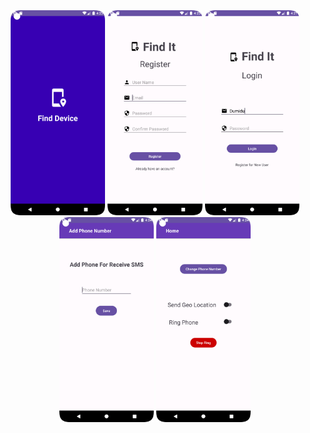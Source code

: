 <div align="center">
    <img alt="Demo" src="welcome.png" width="30%" />
    <img alt="Demo" src="register.png" width="30%" />
    <img alt="Demo" src="login.png" width="30%" />
</div>
<div align="center">
    <img alt="Demo" src="add_phone.png" width="30%" />
    <img alt="Demo" src="home.png" width="30%" />
</div>